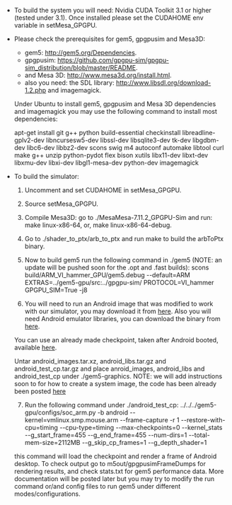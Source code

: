 * To build the system you will need: Nvidia CUDA Toolkit 3.1 or higher (tested under 3.1). Once installed please set the CUDAHOME env variable in setMesa_GPGPU.

* Please check the prerequisites for gem5, gpgpusim and Mesa3D: 
   * gem5: http://gem5.org/Dependencies.
   * gpgpusim: https://github.com/gpgpu-sim/gpgpu-sim_distribution/blob/master/README.
   * and Mesa 3D: http://www.mesa3d.org/install.html.
   * also you need: the SDL library: http://www.libsdl.org/download-1.2.php and imagemagick.
 
   Under Ubuntu to install gem5, gpgpusim and Mesa 3D dependencies and imagemagick you may use the following command to install most dependencies:

   apt-get install git g++ python build-essential checkinstall libreadline-gplv2-dev libncursesw5-dev libssl-dev libsqlite3-dev tk-dev libgdbm-dev libc6-dev libbz2-dev scons swig m4 autoconf automake libtool curl make g++ unzip python-pydot flex bison xutils libx11-dev libxt-dev libxmu-dev libxi-dev libgl1-mesa-dev python-dev imagemagick

* To build the simulator:
   1. Uncomment and set CUDAHOME in setMesa_GPGPU.

   2. Source setMesa_GPGPU.

   3. Compile Mesa3D: go to ./MesaMesa-7.11.2_GPGPU-Sim and run: make linux-x86-64, or, make linux-x86-64-debug.

   4. Go to ./shader_to_ptx/arb_to_ptx and run make to build the arbToPtx binary.

   5. Now to build gem5 run the following command in ./gem5 (NOTE: an update will be pushed soon for the .opt and .fast builds):
   scons build/ARM_VI_hammer_GPU/gem5.debug --default=ARM EXTRAS=../gem5-gpu/src:../gpgpu-sim/ PROTOCOL=VI_hammer GPGPU_SIM=True -j8

   6. You will need to run an Android image that was modified to work with our simulator, you may download it from [here](http://www.ece.ubc.ca/~ayoubg/files/android_images.tar.xz). Also you will need Android emulator libraries, you can download the binary from [here](http://www.ece.ubc.ca/~ayoubg/files/android_libs.tar.gz).
   
   You can use an already made checkpoint,  taken after Android booted, available [here](http://www.ece.ubc.ca/~ayoubg/files/android_test_cp.tar.gz).
   
   Untar android_images.tar.xz, android_libs.tar.gz and android_test_cp.tar.gz and place anroid_images, android_libs and android_test_cp under ./gem5-graphics.
   NOTE: we will add instructions soon to for how to create a system image, the code has been already been posted [here](https://github.com/ayoubg)

   7. Run the following command under ./android_test_cp: ../../../gem5-gpu/configs/soc_arm.py -b android --kernel=vmlinux.smp.mouse.arm --frame-capture -r 1 --restore-with-cpu=timing --cpu-type=timing --max-checkpoints=0 --kernel_stats --g_start_frame=455 --g_end_frame=455 --num-dirs=1 --total-mem-size=2112MB --g_skip_cp_frames=1 --g_depth_shader=1

   this command will load the checkpoint and render a frame of Android desktop. To check output go to m5out/gpgpusimFrameDumps for rendering results, and check stats.txt for gem5 performance data. More documentation will be posted later but you may try to modify the run command or/and config files to run gem5 under different modes/configurations. 

